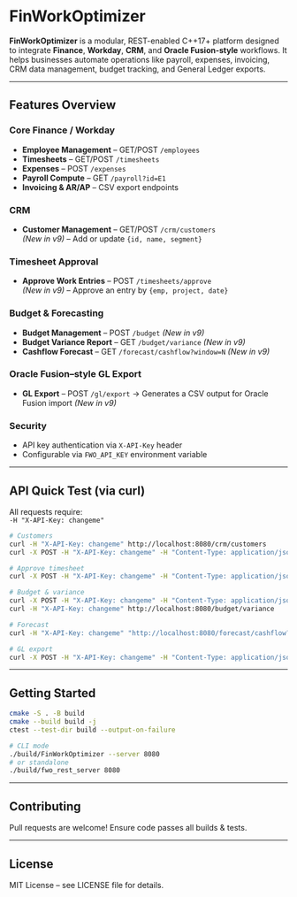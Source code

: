 # FinWorkOptimizer

**FinWorkOptimizer** is a modular, REST-enabled C++17+ platform designed to integrate **Finance**, **Workday**, **CRM**, and **Oracle Fusion-style** workflows. It helps businesses automate operations like payroll, expenses, invoicing, CRM data management, budget tracking, and General Ledger exports.

---

## Features Overview

### Core Finance / Workday
- **Employee Management** – GET/POST `/employees`
- **Timesheets** – GET/POST `/timesheets`
- **Expenses** – POST `/expenses`
- **Payroll Compute** – GET `/payroll?id=E1`
- **Invoicing & AR/AP** – CSV export endpoints

### CRM
- **Customer Management** – GET/POST `/crm/customers`  
  *(New in v9)* – Add or update `{id, name, segment}`

### Timesheet Approval
- **Approve Work Entries** – POST `/timesheets/approve`  
  *(New in v9)* – Approve an entry by `{emp, project, date}`

### Budget & Forecasting
- **Budget Management** – POST `/budget` *(New in v9)*
- **Budget Variance Report** – GET `/budget/variance` *(New in v9)*
- **Cashflow Forecast** – GET `/forecast/cashflow?window=N` *(New in v9)*

### Oracle Fusion–style GL Export
- **GL Export** – POST `/gl/export` → Generates a CSV output for Oracle Fusion import *(New in v9)*

### Security
- API key authentication via `X-API-Key` header
- Configurable via `FWO_API_KEY` environment variable

---

## API Quick Test (via curl)

All requests require:  
`-H "X-API-Key: changeme"`

```bash
# Customers
curl -H "X-API-Key: changeme" http://localhost:8080/crm/customers
curl -X POST -H "X-API-Key: changeme" -H "Content-Type: application/json"   -d '{"id":"C1","name":"Acme","segment":"Enterprise"}'   http://localhost:8080/crm/customers

# Approve timesheet
curl -X POST -H "X-API-Key: changeme" -H "Content-Type: application/json"   -d '{"emp":"E1","project":"Alpha","date":"2025-08-13"}'   http://localhost:8080/timesheets/approve

# Budget & variance
curl -X POST -H "X-API-Key: changeme" -H "Content-Type: application/json"   -d '{"category":"Travel","amount":1000}' http://localhost:8080/budget
curl -H "X-API-Key: changeme" http://localhost:8080/budget/variance

# Forecast
curl -H "X-API-Key: changeme" "http://localhost:8080/forecast/cashflow?window=3"

# GL export
curl -X POST -H "X-API-Key: changeme" -H "Content-Type: application/json"   -d '{"account":"5000","costCenter":"CC-10","amount":1500,"desc":"Cloud spend"}'   http://localhost:8080/gl/export
```

---

## Getting Started

```bash
cmake -S . -B build
cmake --build build -j
ctest --test-dir build --output-on-failure

# CLI mode
./build/FinWorkOptimizer --server 8080
# or standalone
./build/fwo_rest_server 8080
```

---

## Contributing
Pull requests are welcome! Ensure code passes all builds & tests.

---

## License
MIT License – see LICENSE file for details.
